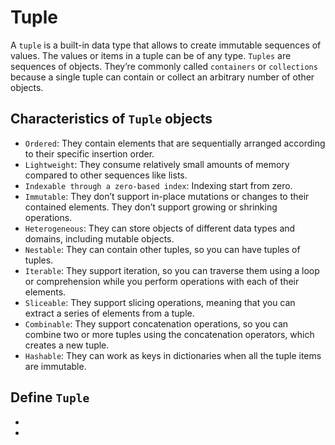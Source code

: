 # Tuple
<!-- https://realpython.com/python-tuple/ -->
A `tuple` is a built-in data type that allows to create immutable sequences of values. The values or items in a tuple can be of any type. `Tuples` are sequences of objects. They’re commonly called `containers` or `collections` because a single tuple can contain or collect an arbitrary number of other objects.

## Characteristics of `Tuple` objects
- `Ordered`: They contain elements that are sequentially arranged according to their specific insertion order.
- `Lightweight`: They consume relatively small amounts of memory compared to other sequences like lists.
- `Indexable through a zero-based index`: Indexing start from zero.
- `Immutable`: They don’t support in-place mutations or changes to their contained elements. They don’t support growing or shrinking operations.
- `Heterogeneous`: They can store objects of different data types and domains, including mutable objects.
- `Nestable`: They can contain other tuples, so you can have tuples of tuples.
- `Iterable`: They support iteration, so you can traverse them using a loop or comprehension while you perform operations with each of their elements.
- `Sliceable`: They support slicing operations, meaning that you can extract a series of elements from a tuple.
- `Combinable`: They support concatenation operations, so you can combine two or more tuples using the concatenation operators, which creates a new tuple.
- `Hashable`: They can work as keys in dictionaries when all the tuple items are immutable.

## Define `Tuple`
- 
- 